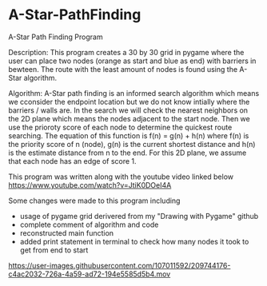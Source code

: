 # A-Star-PathFinding
A-Star Path Finding Program

Description:
This program creates a 30 by 30 grid in pygame where the user can place two nodes (orange as start and blue as end)
with barriers in bewteen. The route with the least amount of nodes is found using the A-Star algorithm.

Algorithm:
A-Star path finding is an informed search algorithm which means we cconsider the endpoint location but we do not 
know intially where the barriers / walls are. In the search we will check the nearest neighbors on the 2D plane which
means the nodes adjacent to the start node. Then we use the prioroty score of each node to determine the quickest route 
searching. The equation of this function is f(n) = g(n) + h(n) where f(n) is the priority score of n (node), g(n) is the
current shortest distance and h(n) is the estimate distance from n to the end. For this 2D plane, we assume that each node
has an edge of score 1.

This program was written along with the youtube video linked below
https://www.youtube.com/watch?v=JtiK0DOeI4A

Some changes were made to this program including
 - usage of pygame grid derivered from my "Drawing with Pygame" github 
 - complete comment of algorithm and code
 - reconstructed main function
 - added print statement in terminal to check how many nodes it took to get from end to start
 
 

https://user-images.githubusercontent.com/107011592/209744176-c4ac2032-726a-4a59-ad72-194e5585d5b4.mov

